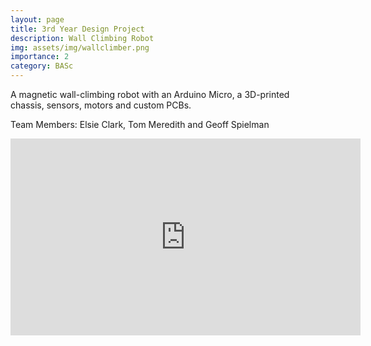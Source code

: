 ```yaml
---
layout: page
title: 3rd Year Design Project
description: Wall Climbing Robot
img: assets/img/wallclimber.png
importance: 2
category: BASc
---
```

A magnetic wall-climbing robot with an Arduino Micro, a 3D-printed chassis, sensors, motors and custom PCBs.

Team Members: Elsie Clark, Tom Meredith and Geoff Spielman

<div class="embed-responsive embed-responsive-16by9">
    <iframe width="560" height="315" src="https://www.youtube.com/embed/zIpM_CgK2aY" frameborder="0" allow="accelerometer; autoplay; encrypted-media; gyroscope; picture-in-picture" allowfullscreen></iframe>
</div>
